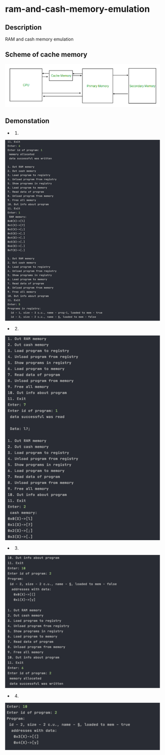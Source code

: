 # ram-and-cash-memory-emulation

## Description
RAM and cash memory emulation

## Scheme of cache memory  
![cash](https://github.com/bohdan-sokolovskyi/ram-and-cash-memory-emulation/blob/master/demo-pics/cache.png)

## Demonstation
* 1.  
![demo 1](https://github.com/bohdan-sokolovskyi/ram-and-cash-memory-emulation/blob/master/demo-pics/demo-1.png)

* 2.  
![demo 2](https://github.com/bohdan-sokolovskyi/ram-and-cash-memory-emulation/blob/master/demo-pics/demo-2.png)

* 3.
![demo 3](https://github.com/bohdan-sokolovskyi/ram-and-cash-memory-emulation/blob/master/demo-pics/demo-3.png)

* 4.  
![demo 4](https://github.com/bohdan-sokolovskyi/ram-and-cash-memory-emulation/blob/master/demo-pics/demo-4.png)

